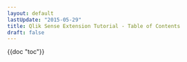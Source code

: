 ```yaml
---
layout: default
lastUpdate: "2015-05-29"
title: Qlik Sense Extension Tutorial - Table of Contents
draft: false
---
```


<!-- notoc -->


{{doc "toc"}}